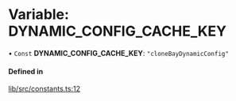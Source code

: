 # Variable: DYNAMIC\_CONFIG\_CACHE\_KEY

• `Const` **DYNAMIC\_CONFIG\_CACHE\_KEY**: ``"cloneBayDynamicConfig"``

#### Defined in

[lib/src/constants.ts:12](https://github.com/joonashak/nestjs-clone-bay/blob/main/lib/src/constants.ts#L12)
